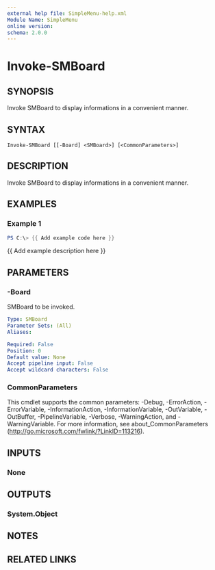 ```yaml
---
external help file: SimpleMenu-help.xml
Module Name: SimpleMenu
online version:
schema: 2.0.0
---
```


# Invoke-SMBoard

## SYNOPSIS
Invoke SMBoard to display informations in a convenient manner.

## SYNTAX

```
Invoke-SMBoard [[-Board] <SMBoard>] [<CommonParameters>]
```

## DESCRIPTION
Invoke SMBoard to display informations in a convenient manner.

## EXAMPLES

### Example 1
```powershell
PS C:\> {{ Add example code here }}
```

{{ Add example description here }}

## PARAMETERS

### -Board
SMBoard to be invoked.

```yaml
Type: SMBoard
Parameter Sets: (All)
Aliases:

Required: False
Position: 0
Default value: None
Accept pipeline input: False
Accept wildcard characters: False
```

### CommonParameters
This cmdlet supports the common parameters: -Debug, -ErrorAction, -ErrorVariable, -InformationAction, -InformationVariable, -OutVariable, -OutBuffer, -PipelineVariable, -Verbose, -WarningAction, and -WarningVariable. For more information, see about_CommonParameters (http://go.microsoft.com/fwlink/?LinkID=113216).

## INPUTS

### None

## OUTPUTS

### System.Object

## NOTES

## RELATED LINKS
